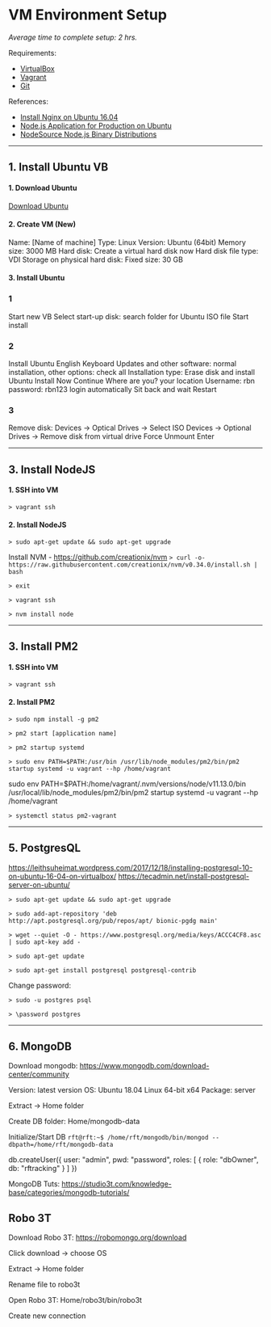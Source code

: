 # VM Environment Setup

_Average time to complete setup: 2 hrs._

Requirements:
  * [VirtualBox](https://www.virtualbox.org/wiki/Downloads)
  * [Vagrant](https://www.vagrantup.com/downloads.html)
  * [Git](https://git-scm.com/downloads)

References:
  * [Install Nginx on Ubuntu 16.04](https://www.digitalocean.com/community/tutorials/how-to-install-nginx-on-ubuntu-16-04)
  * [Node.js Application for Production on Ubuntu](https://www.digitalocean.com/community/tutorials/how-to-set-up-a-node-js-application-for-production-on-ubuntu-16-04)
  * [NodeSource Node.js Binary Distributions](https://github.com/nodesource/distributions)

---

## 1. Install Ubuntu VB

#### 1. Download Ubuntu
[Download Ubuntu](https://www.ubuntu.com/download/desktop)

#### 2. Create VM (New)

Name: [Name of machine]
Type: Linux
Version: Ubuntu (64bit)
Memory size: 3000 MB
Hard disk: Create a virtual hard disk now
Hard disk file type: VDI
Storage on physical hard disk: Fixed size: 30 GB

#### 3. Install Ubuntu

### 1
Start new VB
Select start-up disk: search folder for Ubuntu ISO file
Start install

### 2
Install Ubuntu
English Keyboard
Updates and other software: normal installation, other options: check all
Installation type: Erase disk and install Ubuntu
Install Now
Continue
Where are you? your location
Username: rbn
password: rbn123
login automatically
Sit back and wait
Restart

### 3
Remove disk: 
Devices -> Optical Drives -> Select ISO
Devices -> Optional Drives -> Remove disk from virtual drive
Force Unmount
Enter

---

## 3. Install NodeJS

#### 1. SSH into VM
`> vagrant ssh`

#### 2. Install NodeJS
`> sudo apt-get update && sudo apt-get upgrade`

Install NVM - https://github.com/creationix/nvm
`> curl -o- https://raw.githubusercontent.com/creationix/nvm/v0.34.0/install.sh | bash`

`> exit`

`> vagrant ssh`

`> nvm install node`

---

## 3. Install PM2

#### 1. SSH into VM
`> vagrant ssh`

#### 2. Install PM2
`> sudo npm install -g pm2`

`> pm2 start [application name]`

`> pm2 startup systemd`

`> sudo env PATH=$PATH:/usr/bin /usr/lib/node_modules/pm2/bin/pm2 startup systemd -u vagrant --hp /home/vagrant`

sudo env PATH=$PATH:/home/vagrant/.nvm/versions/node/v11.13.0/bin /usr/local/lib/node_modules/pm2/bin/pm2 startup systemd -u vagrant --hp /home/vagrant

`> systemctl status pm2-vagrant`

---

## 5. PostgresQL

https://leithsuheimat.wordpress.com/2017/12/18/installing-postgresql-10-on-ubuntu-16-04-on-virtualbox/
https://tecadmin.net/install-postgresql-server-on-ubuntu/

`> sudo apt-get update && sudo apt-get upgrade`

`> sudo add-apt-repository 'deb http://apt.postgresql.org/pub/repos/apt/ bionic-pgdg main'`

`> wget --quiet -O - https://www.postgresql.org/media/keys/ACCC4CF8.asc | sudo apt-key add -`

`> sudo apt-get update`

`> sudo apt-get install postgresql postgresql-contrib`

Change password:

`> sudo -u postgres psql`

`> \password postgres`

---

## 6. MongoDB

Download mongodb: https://www.mongodb.com/download-center/community

Version: latest version
OS: Ubuntu 18.04 Linux 64-bit x64
Package: server

Extract -> Home folder

Create DB folder: Home/mongodb-data

Initialize/Start DB
`rft@rft:~$ /home/rft/mongodb/bin/mongod --dbpath=/home/rft/mongodb-data`


db.createUser({
    user: "admin",
    pwd: "password",
    roles: [ { role: "dbOwner", db: "rftracking" } ]
})

MongoDB Tuts: https://studio3t.com/knowledge-base/categories/mongodb-tutorials/

## Robo 3T

Download Robo 3T: https://robomongo.org/download

Click download -> choose OS

Extract -> Home folder

Rename file to robo3t

Open Robo 3T: Home/robo3t/bin/robo3t

Create new connection


